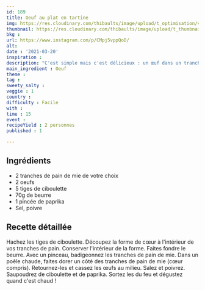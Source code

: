 ```yaml
---
id: 189
title: Oeuf au plat en tartine
img: https://res.cloudinary.com/thibaults/image/upload/t_optimisation/v1616702195/Recipes/20210320_oeuf_plat_tartine.jpg
thumbnail: https://res.cloudinary.com/thibaults/image/upload/t_thumbnail_josie/v1616702195/Recipes/20210320_oeuf_plat_tartine.jpg
bkg : 
url: https://www.instagram.com/p/CMpj5vppQoD/
alt: 
date : '2021-03-20'
inspiration : 
description: "C'est simple mais c'est délicieux : un œuf dans un tranche de pain de mie ! Demandez ça au petit dej à votre chéri(e) !"
main_ingredient : Oeuf
theme : 
tag : 
sweety_salty : 
veggie : 1
country : 
difficulty : Facile
with : 
time : 15
event : 
recipeYield : 2 personnes
published : 1

---
```


## Ingrédients
 - 2 tranches de pain de mie de votre choix
 - 2 oeufs
 - 5 tiges de ciboulette
 - 70g de beurre
 - 1 pincée de paprika
 - Sel, poivre

## Recette détaillée
Hachez les tiges de ciboulette. Découpez la forme de cœur à l'intérieur de vos tranches de pain. Conserver l'intérieur de la forme. Faites fondre le beurre. Avec un pinceau, badigeonnez les tranches de pain de mie. Dans un poêle chaude, faites dorer un côté des tranches de pain de mie (cœur compris). Retournez-les et cassez les œufs au milieu. Salez et poivrez. Saupoudrez de ciboulette et de paprika. Sortez les du feu et dégustez quand c'est chaud !